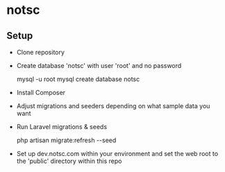 # notsc

## Setup

* Clone repository
* Create database 'notsc' with user 'root' and no password

    mysql -u root
    mysql create database notsc

* Install Composer
* Adjust migrations and seeders depending on what sample data you want
* Run Laravel migrations & seeds

    php artisan migrate:refresh --seed
* Set up dev.notsc.com within your environment and set the web root to the 'public' directory within this repo
